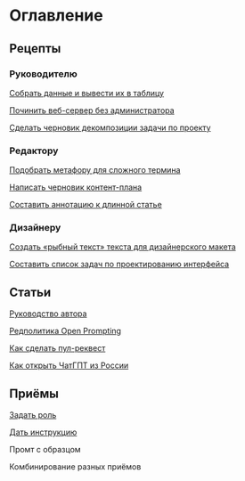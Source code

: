# Оглавление
## Рецепты

### Руководителю

[Собрать данные и вывести их в таблицу](https://github.com/Open-Prompting/Knowledge-Base/tree/main/content/recipes/spreadsheet)

[Починить веб-сервер без администратора](https://github.com/Open-Prompting/Knowledge-Base/tree/main/content/recipes/debug-server)

[Сделать черновик декомпозиции задачи по проекту](https://github.com/Open-Prompting/Knowledge-Base/tree/main/content/recipes/project-decomposition)

### Редактору

[Подобрать метафору для сложного термина](https://github.com/Open-Prompting/Knowledge-Base/tree/main/content/recipes/metaphor)

[Написать черновик контент-плана](https://github.com/Open-Prompting/Knowledge-Base/tree/main/content/recipes/draft-plan/)

[Составить аннотацию к длинной статье](https://github.com/Open-Prompting/Knowledge-Base/tree/main/content/recipes/article-annotation)

### Дизайнеру

[Создать «рыбный текст» текста для дизайнерского макета](https://github.com/Open-Prompting/Knowledge-Base/tree/main/content/recipes/placeholder-text/)

[Составить список задач по проектированию интерфейса](https://github.com/Open-Prompting/Knowledge-Base/tree/main/content/recipes/task-list)


## Статьи
[Руководство автора](https://github.com/Open-Prompting/Knowledge-Base/blob/main/content/articles/contributing/)

[Редполитика Open Prompting](https://github.com/Open-Prompting/Knowledge-Base/edit/main/content/articles/policy/)

[Как сделать пул-реквест](https://github.com/kkhrv/Knowledge-Base/tree/main/content/articles/pull-request/)

[Как открыть ЧатГПТ из России](https://github.com/Open-Prompting/Knowledge-Base/tree/main/content/articles/ruchatgpt/)



## Приёмы

[Задать роль](https://github.com/Open-Prompting/Knowledge-Base/blob/main/content/methods/role/readme.md)

[Дать инструкцию](https://github.com/Open-Prompting/Knowledge-Base/blob/main/content/methods/instruction/)

Промт с образцом

Комбинирование разных приёмов
